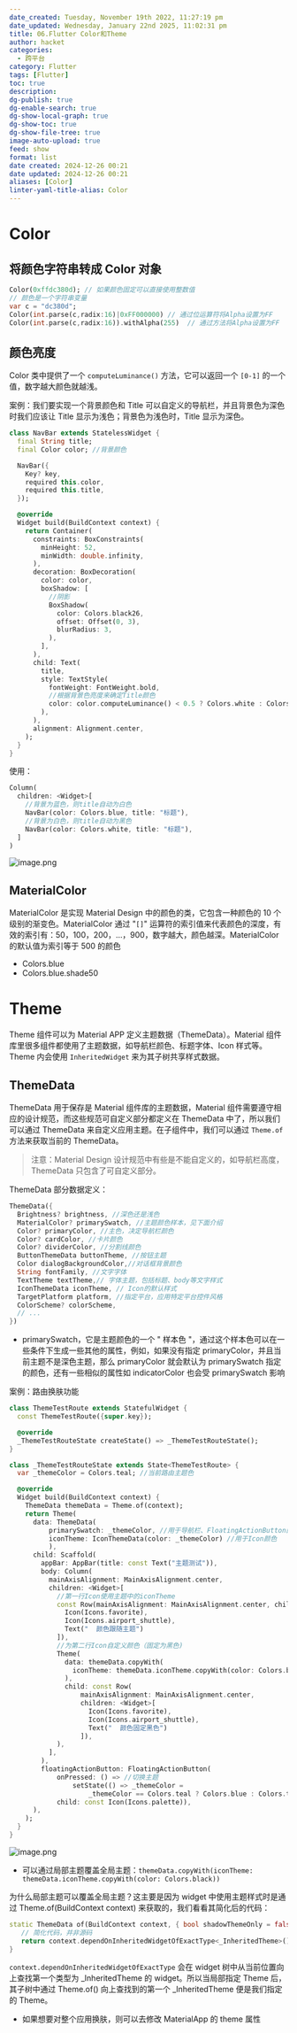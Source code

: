 ```yaml
---
date_created: Tuesday, November 19th 2022, 11:27:19 pm
date_updated: Wednesday, January 22nd 2025, 11:02:31 pm
title: 06.Flutter Color和Theme
author: hacket
categories:
  - 跨平台
category: Flutter
tags: [Flutter]
toc: true
description: 
dg-publish: true
dg-enable-search: true
dg-show-local-graph: true
dg-show-toc: true
dg-show-file-tree: true
image-auto-upload: true
feed: show
format: list
date created: 2024-12-26 00:21
date updated: 2024-12-26 00:21
aliases: [Color]
linter-yaml-title-alias: Color
---
```


# Color

## 将颜色字符串转成 Color 对象

```dart
Color(0xffdc380d); // 如果颜色固定可以直接使用整数值
// 颜色是一个字符串变量
var c = "dc380d";
Color(int.parse(c,radix:16)|0xFF000000) // 通过位运算符将Alpha设置为FF
Color(int.parse(c,radix:16)).withAlpha(255)  // 通过方法将Alpha设置为FF
```

## 颜色亮度

Color 类中提供了一个 `computeLuminance()` 方法，它可以返回一个 `[0-1]` 的一个值，数字越大颜色就越浅。

案例：我们要实现一个背景颜色和 Title 可以自定义的导航栏，并且背景色为深色时我们应该让 Title 显示为浅色；背景色为浅色时，Title 显示为深色。

```dart
class NavBar extends StatelessWidget {
  final String title;
  final Color color; //背景颜色

  NavBar({
    Key? key,
    required this.color,
    required this.title,
  });

  @override
  Widget build(BuildContext context) {
    return Container(
      constraints: BoxConstraints(
        minHeight: 52,
        minWidth: double.infinity,
      ),
      decoration: BoxDecoration(
        color: color,
        boxShadow: [
          //阴影
          BoxShadow(
            color: Colors.black26,
            offset: Offset(0, 3),
            blurRadius: 3,
          ),
        ],
      ),
      child: Text(
        title,
        style: TextStyle(
          fontWeight: FontWeight.bold,
          //根据背景色亮度来确定Title颜色
          color: color.computeLuminance() < 0.5 ? Colors.white : Colors.black,
        ),
      ),
      alignment: Alignment.center,
    );
  }
}
```

使用：

```dart
Column(
  children: <Widget>[
    //背景为蓝色，则title自动为白色
    NavBar(color: Colors.blue, title: "标题"), 
    //背景为白色，则title自动为黑色
    NavBar(color: Colors.white, title: "标题"),
  ]
)
```

![image.png](https://cdn.nlark.com/yuque/0/2023/png/694278/1695228324889-a0613d7c-5725-4731-83e3-35c0608fa3d7.png#averageHue=%23a7d2f5&clientId=ucaa81155-c416-4&from=paste&id=u82be76e3&originHeight=176&originWidth=522&originalType=url&ratio=1.5&rotation=0&showTitle=false&size=9615&status=done&style=none&taskId=ue3ac097a-3635-45b3-ada5-0cf03439822&title=)

## MaterialColor

MaterialColor 是实现 Material Design 中的颜色的类，它包含一种颜色的 10 个级别的渐变色。MaterialColor 通过 "`[]`" 运算符的索引值来代表颜色的深度，有效的索引有：50，100，200，…，900，数字越大，颜色越深。MaterialColor 的默认值为索引等于 500 的颜色

- Colors.blue
- Colors.blue.shade50

# Theme

Theme 组件可以为 Material APP 定义主题数据（ThemeData）。Material 组件库里很多组件都使用了主题数据，如导航栏颜色、标题字体、Icon 样式等。Theme 内会使用 `InheritedWidget` 来为其子树共享样式数据。

## ThemeData

ThemeData 用于保存是 Material 组件库的主题数据，Material 组件需要遵守相应的设计规范，而这些规范可自定义部分都定义在 ThemeData 中了，所以我们可以通过 ThemeData 来自定义应用主题。在子组件中，我们可以通过 `Theme.of` 方法来获取当前的 ThemeData。

> 注意：Material Design 设计规范中有些是不能自定义的，如导航栏高度，ThemeData 只包含了可自定义部分。

ThemeData 部分数据定义：

```dart
ThemeData({
  Brightness? brightness, //深色还是浅色
  MaterialColor? primarySwatch, //主题颜色样本，见下面介绍
  Color? primaryColor, //主色，决定导航栏颜色
  Color? cardColor, //卡片颜色
  Color? dividerColor, //分割线颜色
  ButtonThemeData buttonTheme, //按钮主题
  Color dialogBackgroundColor,//对话框背景颜色
  String fontFamily, //文字字体
  TextTheme textTheme,// 字体主题，包括标题、body等文字样式
  IconThemeData iconTheme, // Icon的默认样式
  TargetPlatform platform, //指定平台，应用特定平台控件风格
  ColorScheme? colorScheme,
  // ...
})
```

- primarySwatch，它是主题颜色的一个 " 样本色 "，通过这个样本色可以在一些条件下生成一些其他的属性，例如，如果没有指定 primaryColor，并且当前主题不是深色主题，那么 primaryColor 就会默认为 primarySwatch 指定的颜色，还有一些相似的属性如 indicatorColor 也会受 primarySwatch 影响

案例：路由换肤功能

```dart
class ThemeTestRoute extends StatefulWidget {
  const ThemeTestRoute({super.key});

  @override
  _ThemeTestRouteState createState() => _ThemeTestRouteState();
}

class _ThemeTestRouteState extends State<ThemeTestRoute> {
  var _themeColor = Colors.teal; //当前路由主题色

  @override
  Widget build(BuildContext context) {
    ThemeData themeData = Theme.of(context);
    return Theme(
      data: ThemeData(
          primarySwatch: _themeColor, //用于导航栏、FloatingActionButton的背景色等
          iconTheme: IconThemeData(color: _themeColor) //用于Icon颜色
          ),
      child: Scaffold(
        appBar: AppBar(title: const Text("主题测试")),
        body: Column(
          mainAxisAlignment: MainAxisAlignment.center,
          children: <Widget>[
            //第一行Icon使用主题中的iconTheme
            const Row(mainAxisAlignment: MainAxisAlignment.center, children: <Widget>[
              Icon(Icons.favorite),
              Icon(Icons.airport_shuttle),
              Text("  颜色跟随主题")
            ]),
            //为第二行Icon自定义颜色（固定为黑色)
            Theme(
              data: themeData.copyWith(
                iconTheme: themeData.iconTheme.copyWith(color: Colors.black),
              ),
              child: const Row(
                  mainAxisAlignment: MainAxisAlignment.center,
                  children: <Widget>[
                    Icon(Icons.favorite),
                    Icon(Icons.airport_shuttle),
                    Text("  颜色固定黑色")
                  ]),
            ),
          ],
        ),
        floatingActionButton: FloatingActionButton(
            onPressed: () => //切换主题
                setState(() => _themeColor =
                    _themeColor == Colors.teal ? Colors.blue : Colors.teal),
            child: const Icon(Icons.palette)),
      ),
    );
  }
}
```

![image.png](https://cdn.nlark.com/yuque/0/2023/png/694278/1695229803557-116ca241-4e10-4e58-a782-57b29f1425a3.png#averageHue=%23e6e6e6&clientId=ucaa81155-c416-4&from=paste&height=429&id=u0b1b51ea&originHeight=569&originWidth=320&originalType=url&ratio=1.5&rotation=0&showTitle=false&size=27766&status=done&style=none&taskId=uda4069aa-a198-462f-93cb-2ad7a117e99&title=&width=241)

- 可以通过局部主题覆盖全局主题：`themeData.copyWith(iconTheme: themeData.iconTheme.copyWith(color: Colors.black))`

为什么局部主题可以覆盖全局主题？这主要是因为 widget 中使用主题样式时是通过 Theme.of(BuildContext context) 来获取的，我们看看其简化后的代码：

```dart
static ThemeData of(BuildContext context, { bool shadowThemeOnly = false }) {
   // 简化代码，并非源码  
   return context.dependOnInheritedWidgetOfExactType<_InheritedTheme>().theme.data
}
```

`context.dependOnInheritedWidgetOfExactType` 会在 widget 树中从当前位置向上查找第一个类型为 _InheritedTheme 的 widget。所以当局部指定 Theme 后，其子树中通过 Theme.of() 向上查找到的第一个 _InheritedTheme 便是我们指定的 Theme。

- 如果想要对整个应用换肤，则可以去修改 MaterialApp 的 theme 属性
